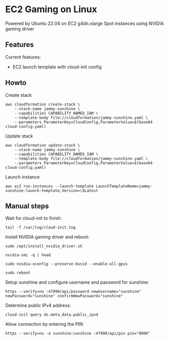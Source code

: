 # EC2 Gaming on Linux

Powered by Ubuntu 22.04 on EC2 g4dn.xlarge Spot instances using NVIDIA gaming driver

## Features

Current features:

 * EC2 launch template with cloud-init config

## Howto

Create stack

    aws cloudformation create-stack \
        --stack-name jammy-sunshine \
        --capabilities CAPABILITY_NAMED_IAM \
        --template-body file://cloudformation/jammy-sunshine.yaml \
        --parameters ParameterKey=CloudConfig,ParameterValue=$(base64 cloud-config.yaml)

Update stack

    aws cloudformation update-stack \
        --stack-name jammy-sunshine \
        --capabilities CAPABILITY_NAMED_IAM \
        --template-body file://cloudformation/jammy-sunshine.yaml \
        --parameters ParameterKey=CloudConfig,ParameterValue=$(base64 cloud-config.yaml)

Launch instance

    aws ec2 run-instances --launch-template LaunchTemplateName=jammy-sunshine-launch-template,Version=\$Latest

## Manual steps

Wait for cloud-init to finish:

    tail -f /var/log/cloud-init.log

Install NVIDIA gaming driver and reboot:

    sudo /opt/install_nvidia_driver.sh

    nvidia-smi -q | head

    sudo nvidia-xconfig --preserve-busid --enable-all-gpus

    sudo reboot

Setup sunshine and configure username and password for sunshine:

    https --verify=no :47990/api/password newUsername="sunshine" newPassword="sunshine" confirmNewPassword="sunshine"

Determine public IPv4 address:

    cloud-init query ds.meta_data.public_ipv4

Allow connection by entering the PIN:

    https --verify=no -a sunshine:sunshine :47990/api/pin pin="0000"
